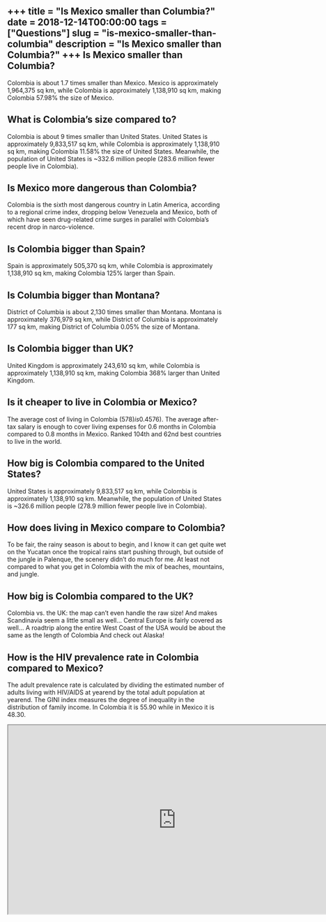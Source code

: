 +++
title = "Is Mexico smaller than Columbia?"
date = 2018-12-14T00:00:00
tags = ["Questions"]
slug = "is-mexico-smaller-than-columbia"
description = "Is Mexico smaller than Columbia?"
+++
Is Mexico smaller than Columbia?
--------------------------------

Colombia is about 1.7 times smaller than Mexico. Mexico is approximately 1,964,375 sq km, while Colombia is approximately 1,138,910 sq km, making Colombia 57.98% the size of Mexico.

What is Colombia’s size compared to?
------------------------------------

Colombia is about 9 times smaller than United States. United States is approximately 9,833,517 sq km, while Colombia is approximately 1,138,910 sq km, making Colombia 11.58% the size of United States. Meanwhile, the population of United States is ~332.6 million people (283.6 million fewer people live in Colombia).

Is Mexico more dangerous than Colombia?
---------------------------------------

Colombia is the sixth most dangerous country in Latin America, according to a regional crime index, dropping below Venezuela and Mexico, both of which have seen drug-related crime surges in parallel with Colombia’s recent drop in narco-violence.

Is Colombia bigger than Spain?
------------------------------

Spain is approximately 505,370 sq km, while Colombia is approximately 1,138,910 sq km, making Colombia 125% larger than Spain.

Is Columbia bigger than Montana?
--------------------------------

District of Columbia is about 2,130 times smaller than Montana. Montana is approximately 376,979 sq km, while District of Columbia is approximately 177 sq km, making District of Columbia 0.05% the size of Montana.

Is Colombia bigger than UK?
---------------------------

United Kingdom is approximately 243,610 sq km, while Colombia is approximately 1,138,910 sq km, making Colombia 368% larger than United Kingdom.

Is it cheaper to live in Colombia or Mexico?
--------------------------------------------

The average cost of living in Colombia ($578) is 0.4% more expensive than in Mexico ($576). The average after-tax salary is enough to cover living expenses for 0.6 months in Colombia compared to 0.8 months in Mexico. Ranked 104th and 62nd best countries to live in the world.

How big is Colombia compared to the United States?
--------------------------------------------------

United States is approximately 9,833,517 sq km, while Colombia is approximately 1,138,910 sq km. Meanwhile, the population of United States is ~326.6 million people (278.9 million fewer people live in Colombia).

How does living in Mexico compare to Colombia?
----------------------------------------------

To be fair, the rainy season is about to begin, and I know it can get quite wet on the Yucatan once the tropical rains start pushing through, but outside of the jungle in Palenque, the scenery didn’t do much for me. At least not compared to what you get in Colombia with the mix of beaches, mountains, and jungle.

How big is Colombia compared to the UK?
---------------------------------------

Colombia vs. the UK: the map can’t even handle the raw size! And makes Scandinavia seem a little small as well… Central Europe is fairly covered as well… A roadtrip along the entire West Coast of the USA would be about the same as the length of Colombia And check out Alaska!

How is the HIV prevalence rate in Colombia compared to Mexico?
--------------------------------------------------------------

The adult prevalence rate is calculated by dividing the estimated number of adults living with HIV/AIDS at yearend by the total adult population at yearend. The GINI index measures the degree of inequality in the distribution of family income. In Colombia it is 55.90 while in Mexico it is 48.30.

<iframe allow="accelerometer; autoplay; clipboard-write; encrypted-media; gyroscope; picture-in-picture" allowfullscreen="" class="__youtube_prefs__  epyt-is-override  no-lazyload" data-no-lazy="1" data-origheight="433" data-origwidth="770" data-skipgform_ajax_framebjll="" height="433" id="_ytid_99309" loading="lazy" src="https://www.youtube.com/embed/eXpABV-h8jM?enablejsapi=1&autoplay=0&cc_load_policy=0&cc_lang_pref=&iv_load_policy=1&loop=0&modestbranding=0&rel=1&fs=1&playsinline=0&autohide=2&theme=dark&color=red&controls=1&" title="YouTube player" width="770"></iframe>